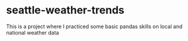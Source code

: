 # seattle-weather-trends
This is a project where I practiced some basic pandas skills on local and national weather data
